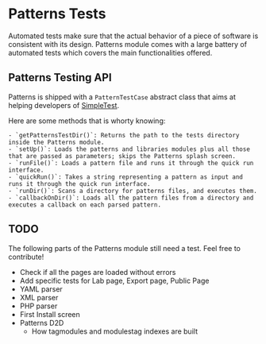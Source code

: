 # Patterns Tests

  Automated tests make sure that the actual behavior of a piece of software is consistent with its design.
  Patterns module comes with a large battery of automated tests which covers the main functionalities offered.
  
## Patterns Testing API

  Patterns is shipped with a `PatternTestCase` abstract class that aims at helping developers of [SimpleTest](http://drupal.org/node/291740).
  
  Here are some methods that is whorty knowing:
  
    - `getPatternsTestDir()`: Returns the path to the tests directory inside the Patterns module.
    - `setUp()`: Loads the patterns and libraries modules plus all those that are passed as parameters; skips the Patterns splash screen.
    - `runFile()`: Loads a pattern file and runs it through the quick run interface.
    - `quickRun()`: Takes a string representing a pattern as input and runs it through the quick run interface.
    - `runDir()`: Scans a directory for patterns files, and executes them.
    - `callbackOnDir()`: Loads all the pattern files from a directory and executes a callback on each parsed pattern. 
    

## TODO

The following parts of the Patterns module still need a test. Feel free to contribute! 

  - Check if all the pages are loaded without errors
  - Add specific tests for Lab page, Export page, Public Page
  - YAML parser
  - XML parser
  - PHP parser
  - First Install screen
  - Patterns D2D
	- How tagmodules and modulestag indexes are built
